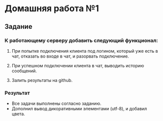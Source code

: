 # Домашняя работа №1

## Задание

### К работающему серверу добавить следующий функционал:

1. При попытке подключения клиента под логином, который уже есть в чат, отказать во входе в чат, и разорвать подключение.

2. При успешном подключении клиента в чат, выводить историю сообщений.

3. Залить результаты на github.

### Результат

* Все задачи выполнены согласно заданию.
* Дополнил вывод дикоративными элементами (utf-8), и добавил цвета.
